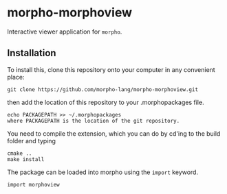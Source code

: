 # morpho-morphoview

Interactive viewer application for `morpho`. 

## Installation 

To install this, clone this repository onto your computer in any convenient place:

    git clone https://github.com/morpho-lang/morpho-morphoview.git

then add the location of this repository to your .morphopackages file.

    echo PACKAGEPATH >> ~/.morphopackages 
    where PACKAGEPATH is the location of the git repository.

You need to compile the extension, which you can do by cd'ing to the build folder and typing 

    cmake .. 
    make install

The package can be loaded into morpho using the `import` keyword.

    import morphoview
